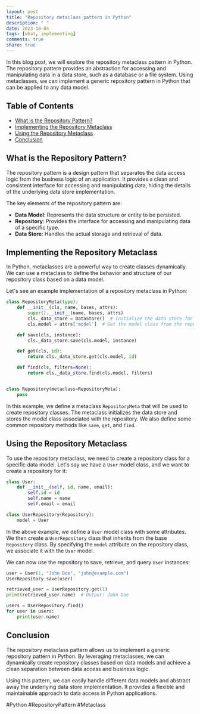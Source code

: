```yaml
---
layout: post
title: "Repository metaclass pattern in Python"
description: " "
date: 2023-10-04
tags: [what, implementing]
comments: true
share: true
---
```


In this blog post, we will explore the repository metaclass pattern in Python. The repository pattern provides an abstraction for accessing and manipulating data in a data store, such as a database or a file system. Using metaclasses, we can implement a generic repository pattern in Python that can be applied to any data model.

## Table of Contents

- [What is the Repository Pattern?](#what-is-the-repository-pattern)
- [Implementing the Repository Metaclass](#implementing-the-repository-metaclass)
- [Using the Repository Metaclass](#using-the-repository-metaclass)
- [Conclusion](#conclusion)

## What is the Repository Pattern?

The repository pattern is a design pattern that separates the data access logic from the business logic of an application. It provides a clean and consistent interface for accessing and manipulating data, hiding the details of the underlying data store implementation.

The key elements of the repository pattern are:

- **Data Model**: Represents the data structure or entity to be persisted.
- **Repository**: Provides the interface for accessing and manipulating data of a specific type.
- **Data Store**: Handles the actual storage and retrieval of data.

## Implementing the Repository Metaclass

In Python, metaclasses are a powerful way to create classes dynamically. We can use a metaclass to define the behavior and structure of our repository class based on a data model. 

Let's see an example implementation of a repository metaclass in Python:

```python
class RepositoryMeta(type):
    def __init__(cls, name, bases, attrs):
        super().__init__(name, bases, attrs)
        cls._data_store = DataStore()  # Initialize the data store for the repository
        cls.model = attrs['model']  # Get the model class from the repository attributes

    def save(cls, instance):
        cls._data_store.save(cls.model, instance)

    def get(cls, id):
        return cls._data_store.get(cls.model, id)

    def find(cls, filters=None):
        return cls._data_store.find(cls.model, filters)


class Repository(metaclass=RepositoryMeta):
    pass
```

In this example, we define a metaclass `RepositoryMeta` that will be used to create repository classes. The metaclass initializes the data store and stores the model class associated with the repository. We also define some common repository methods like `save`, `get`, and `find`.

## Using the Repository Metaclass

To use the repository metaclass, we need to create a repository class for a specific data model. Let's say we have a `User` model class, and we want to create a repository for it:

```python
class User:
    def __init__(self, id, name, email):
        self.id = id
        self.name = name
        self.email = email

class UserRepository(Repository):
    model = User
```

In the above example, we define a `User` model class with some attributes. We then create a `UserRepository` class that inherits from the base `Repository` class. By specifying the `model` attribute on the repository class, we associate it with the `User` model.

We can now use the repository to save, retrieve, and query `User` instances:

```python
user = User(1, "John Doe", "john@example.com")
UserRepository.save(user)

retrieved_user = UserRepository.get(1)
print(retrieved_user.name)  # Output: John Doe

users = UserRepository.find()
for user in users:
    print(user.name)
```

## Conclusion

The repository metaclass pattern allows us to implement a generic repository pattern in Python. By leveraging metaclasses, we can dynamically create repository classes based on data models and achieve a clean separation between data access and business logic.

Using this pattern, we can easily handle different data models and abstract away the underlying data store implementation. It provides a flexible and maintainable approach to data access in Python applications.

#Python #RepositoryPattern #Metaclass